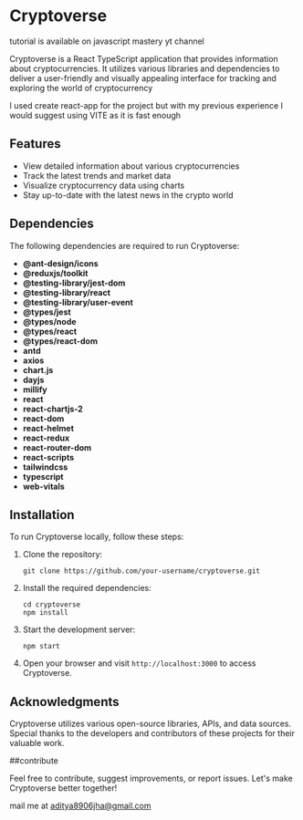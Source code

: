 # Cryptoverse

tutorial is available on javascript mastery yt channel

Cryptoverse is a React TypeScript application that provides information about cryptocurrencies. It utilizes various libraries and dependencies to deliver a user-friendly and visually appealing interface for tracking and exploring the world of cryptocurrency

I used create react-app for the project but with my previous experience I would suggest using VITE as it is fast enough

## Features

- View detailed information about various cryptocurrencies
- Track the latest trends and market data
- Visualize cryptocurrency data using charts
- Stay up-to-date with the latest news in the crypto world

## Dependencies

The following dependencies are required to run Cryptoverse:

- **@ant-design/icons**
- **@reduxjs/toolkit**
- **@testing-library/jest-dom**
- **@testing-library/react**
- **@testing-library/user-event**
- **@types/jest**
- **@types/node**
- **@types/react**
- **@types/react-dom**
- **antd**
- **axios**
- **chart.js**
- **dayjs**
- **millify**
- **react**
- **react-chartjs-2**
- **react-dom**
- **react-helmet**
- **react-redux**
- **react-router-dom**
- **react-scripts**
- **tailwindcss**
- **typescript**
- **web-vitals**

## Installation

To run Cryptoverse locally, follow these steps:

1. Clone the repository:
   ```
   git clone https://github.com/your-username/cryptoverse.git
   ```

2. Install the required dependencies:
   ```
   cd cryptoverse
   npm install
   ```

3. Start the development server:
   ```
   npm start
   ```

4. Open your browser and visit `http://localhost:3000` to access Cryptoverse.

## Acknowledgments

Cryptoverse utilizes various open-source libraries, APIs, and data sources. Special thanks to the developers and contributors of these projects for their valuable work.

##contribute

Feel free to contribute, suggest improvements, or report issues. Let's make Cryptoverse better together!

mail me at aditya8906jha@gmail.com



